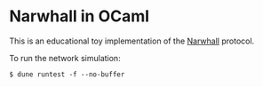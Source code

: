 # Narwhall in OCaml

This is an educational toy implementation of the [Narwhall]() protocol.

To run the network simulation:

```console
$ dune runtest -f --no-buffer
```
